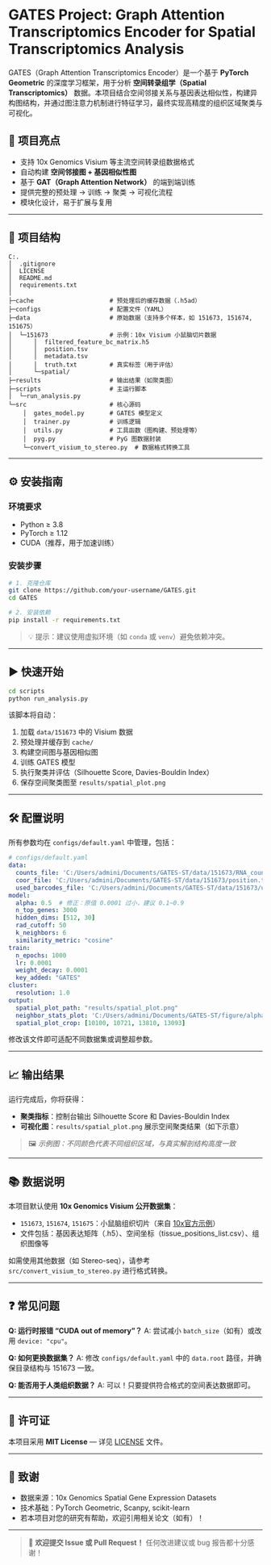 # GATES Project: Graph Attention Transcriptomics Encoder for Spatial Transcriptomics Analysis

GATES（Graph Attention Transcriptomics Encoder）是一个基于 **PyTorch Geometric** 的深度学习框架，用于分析 **空间转录组学（Spatial Transcriptomics）** 数据。本项目结合空间邻接关系与基因表达相似性，构建异构图结构，并通过图注意力机制进行特征学习，最终实现高精度的组织区域聚类与可视化。

## 📌 项目亮点
- 支持 10x Genomics Visium 等主流空间转录组数据格式
- 自动构建 **空间邻接图 + 基因相似性图**
- 基于 **GAT（Graph Attention Network）** 的端到端训练
- 提供完整的预处理 → 训练 → 聚类 → 可视化流程
- 模块化设计，易于扩展与复用

---

## 📁 项目结构

```
C:.
│  .gitignore
│  LICENSE
│  README.md
│  requirements.txt
│
├─cache                     # 预处理后的缓存数据（.h5ad）
├─configs                   # 配置文件（YAML）
├─data                      # 原始数据（支持多个样本，如 151673, 151674, 151675）
│  └─151673                 # 示例：10x Visium 小鼠脑切片数据
│      │  filtered_feature_bc_matrix.h5
│      │  position.tsv
│      │  metadata.tsv
│      │  truth.txt         # 真实标签（用于评估）
│      └─spatial/
├─results                   # 输出结果（如聚类图）
├─scripts                   # 主运行脚本
│  └─run_analysis.py
└─src                       # 核心源码
    │  gates_model.py       # GATES 模型定义
    │  trainer.py           # 训练逻辑
    │  utils.py             # 工具函数（图构建、预处理等）
    │  pyg.py               # PyG 图数据封装
    └─convert_visium_to_stereo.py  # 数据格式转换工具
```

---

## ⚙️ 安装指南

### 环境要求
- Python ≥ 3.8
- PyTorch ≥ 1.12
- CUDA（推荐，用于加速训练）

### 安装步骤
```bash
# 1. 克隆仓库
git clone https://github.com/your-username/GATES.git
cd GATES

# 2. 安装依赖
pip install -r requirements.txt
```

> 💡 提示：建议使用虚拟环境（如 `conda` 或 `venv`）避免依赖冲突。

---

## ▶️ 快速开始

```bash
cd scripts
python run_analysis.py
```

该脚本将自动：
1. 加载 `data/151673` 中的 Visium 数据
2. 预处理并缓存到 `cache/`
3. 构建空间图与基因相似图
4. 训练 GATES 模型
5. 执行聚类并评估（Silhouette Score, Davies-Bouldin Index）
6. 保存空间聚类图至 `results/spatial_plot.png`

---

## 🛠 配置说明

所有参数均在 `configs/default.yaml` 中管理，包括：

```yaml
# configs/default.yaml
data:
  counts_file: 'C:/Users/admini/Documents/GATES-ST/data/151673/RNA_counts.tsv'
  coor_file: 'C:/Users/admini/Documents/GATES-ST/data/151673/position.tsv'
  used_barcodes_file: 'C:/Users/admini/Documents/GATES-ST/data/151673/used_barcodes.txt'
model:
  alpha: 0.5  # 修正：原值 0.0001 过小，建议 0.1~0.9
  n_top_genes: 3000
  hidden_dims: [512, 30]
  rad_cutoff: 50
  k_neighbors: 6
  similarity_metric: "cosine"
train:
  n_epochs: 1000
  lr: 0.0001
  weight_decay: 0.0001
  key_added: "GATES"
cluster:
  resolution: 1.0
output:
  spatial_plot_path: "results/spatial_plot.png"
  neighbor_stats_plot: 'C:/Users/admini/Documents/GATES-ST/figure/alpha{alpha}_{resolution}_Stereo-seq_Mouse_NumberOfNeighbors.png'
  spatial_plot_crop: [10100, 10721, 13810, 13093]

```

修改该文件即可适配不同数据集或调整超参数。

---

## 📈 输出结果

运行完成后，你将获得：
- **聚类指标**：控制台输出 Silhouette Score 和 Davies-Bouldin Index
- **可视化图**：`results/spatial_plot.png` 展示空间聚类结果（如下示意）

> 🖼️ *示例图：不同颜色代表不同组织区域，与真实解剖结构高度一致*

---

## 📚 数据说明

本项目默认使用 **10x Genomics Visium 公开数据集**：
- `151673`, `151674`, `151675`：小鼠脑组织切片（来自 [10x官方示例](https://support.10xgenomics.com/spatial-gene-expression/datasets)）
- 文件包括：基因表达矩阵（.h5）、空间坐标（tissue_positions_list.csv）、组织图像等

如需使用其他数据（如 Stereo-seq），请参考 `src/convert_visium_to_stereo.py` 进行格式转换。

---

## ❓ 常见问题

**Q: 运行时报错 “CUDA out of memory”？**
A: 尝试减小 `batch_size`（如有）或改用 `device: "cpu"`。

**Q: 如何更换数据集？**
A: 修改 `configs/default.yaml` 中的 `data.root` 路径，并确保目录结构与 151673 一致。

**Q: 能否用于人类组织数据？**
A: 可以！只要提供符合格式的空间表达数据即可。

---

## 📄 许可证

本项目采用 **MIT License** — 详见 [LICENSE](LICENSE) 文件。

---

## 🙏 致谢

- 数据来源：10x Genomics Spatial Gene Expression Datasets
- 技术基础：PyTorch Geometric, Scanpy, scikit-learn
- 若本项目对您的研究有帮助，欢迎引用相关论文（如有）！

---

> 💬 **欢迎提交 Issue 或 Pull Request！** 任何改进建议或 bug 报告都十分感谢！
